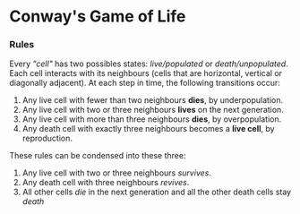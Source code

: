 # Conway's Game of Life

### Rules
Every *"cell"* has two possibles states: *live/populated* or *death/unpopulated*. Each cell interacts with its neighbours (cells that are horizontal, vertical or diagonally adjacent). At each step in time, the following transitions occur:
1. Any live cell with fewer than two neighbours **dies**, by underpopulation.
2. Any live cell with two or three neighbours **lives** on the next generation.
3. Any live cell with more than three neighbours **dies**, by overpopulation.
4. Any death cell with exactly three neighbours becomes a **live cell**, by reproduction.

These rules can be condensed into these three:
1. Any live cell with two or three neighbours *survives*.
2. Any death cell with three neighbours *revives*.
3. All other cells *die* in the next generation and all the other death cells stay *death*
